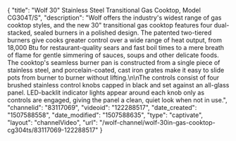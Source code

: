 {
    "title": "Wolf 30\" Stainless Steel Transitional Gas Cooktop, Model CG304T\/S",
    "description": "Wolf offers the industry's widest range of gas cooktop styles, and the new 30\" transitional gas cooktop features four dual-stacked, sealed burners in a polished design. The patented two-tiered burners give cooks greater control over a wide range of heat output, from 18,000 Btu for restaurant-quality sears and fast boil times to a mere breath of flame for gentle simmering of sauces, soups and other delicate foods. The cooktop's seamless burner pan is constructed from a single piece of stainless steel, and porcelain-coated, cast iron grates make it easy to slide pots from burner to burner without lifting.\n\nThe controls consist of four brushed stainless control knobs capped in black and set against an all-glass panel. LED-backlit indicator lights appear around each knob only as controls are engaged, giving the panel a clean, quiet look when not in use.",
    "channelid": "83117069",
    "videoid": "122288517",
    "date_created": "1507588558",
    "date_modified": "1507588635",
    "type": "captivate",
    "layout": "channelVideo",
    "url": "\/wolf-channel\/wolf-30in-gas-cooktop-cg304ts\/83117069-122288517"
}